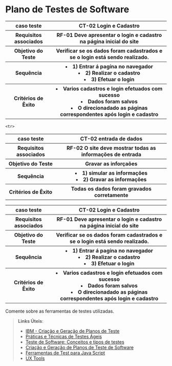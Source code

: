 # Plano de Testes de Software

<table>
  <tr>
    <th> caso teste</th>
    <th> CT-02 Login e Cadastro    </TH>
  </tr>
  
 <tr>
    <th> Requisitos associados </th>
    <th> RF-01 Deve apresentar o login e cadastro na página inicial do site </th>
  </tr>
  
   <tr>
  <th> Objetivo do Teste </th>
   <th> Verificar se os dados foram cadastrados e se o login está sendo realizado. </th>
  </tr>
  
   <tr>
  <th> Sequência </th>
   <th> 
     <li>  1) Entrar á pagína no navegador  </li>
      <li> 2) Realizar o cadastro </li>
      <li> 3) Efetuar o login </li>
  </th>
  </tr>
    <tr>
  <th> Critérios de Êxito</th>
   <th> 
  <li> Varios cadastros e login efetuados com sucesso</li>
  <li> Dados foram salvos </li>
  <li> O direcionadado as páginas correspondentes após login e cadastro</li>
</th>
  </tr>
</table>

<table>
  <tr>
    <th> caso teste</th>
    <th> CT-02 entrada de dados </th>
  </tr>
  
  <tr>
  <th> Requisitos associados </th>
  <th> RF-02 O site deve mostrar todas as informações de entrada</th>
  </tr>
  
   <tr>
  <th> Objetivo do Teste </th>
   <th> Gravar as inforçaões </th>
  </tr>
  
   <tr>
  <th> Sequência </th>
   <th>
     <li> 1) simular as informações </li>
     <li> 2) Gravar as informações  </li>
  </th>
  </tr>
   
    <tr>
  <th> Critérios de Êxito</th>
   <th> Todas os dados foram gravados corretamente </th>
  </tr>
</table>

<table>
  <tr>
    <th> caso teste</th>
    <th> CT-02 Login e Cadastro    </TH>
  </tr>
  
 <tr>
    <th> Requisitos associados </th>
    <th> RF-01 Deve apresentar o login e cadastro na página inicial do site </th>
  </tr>
  
   <tr>
  <th> Objetivo do Teste </th>
   <th> Verificar se os dados foram cadastrados e se o login está sendo realizado. </th>
  </tr>
  
   <tr>
  <th> Sequência </th>
   <th> 
     <li>  1) Entrar á pagína no navegador  </li>
      <li> 2) Realizar o cadastro </li>
      <li> 3) Efetuar o login </li>
  </th>
  </tr>
    <tr>
  <th> Critérios de Êxito</th>
   <th> 
  <li> Varios cadastros e login efetuados com sucesso</li>
  <li> Dados foram salvos </li>
  <li> O direcionadado as páginas correspondentes após login e cadastro</li>
</th>
  </tr>
</table>

 
Comente sobre as ferramentas de testes utilizadas.
 
> **Links Úteis**:
> - [IBM - Criação e Geração de Planos de Teste](https://www.ibm.com/developerworks/br/local/rational/criacao_geracao_planos_testes_software/index.html)
> - [Práticas e Técnicas de Testes Ágeis](http://assiste.serpro.gov.br/serproagil/Apresenta/slides.pdf)
> -  [Teste de Software: Conceitos e tipos de testes](https://blog.onedaytesting.com.br/teste-de-software/)
> - [Criação e Geração de Planos de Teste de Software](https://www.ibm.com/developerworks/br/local/rational/criacao_geracao_planos_testes_software/index.html)
> - [Ferramentas de Test para Java Script](https://geekflare.com/javascript-unit-testing/)
> - [UX Tools](https://uxdesign.cc/ux-user-research-and-user-testing-tools-2d339d379dc7)
